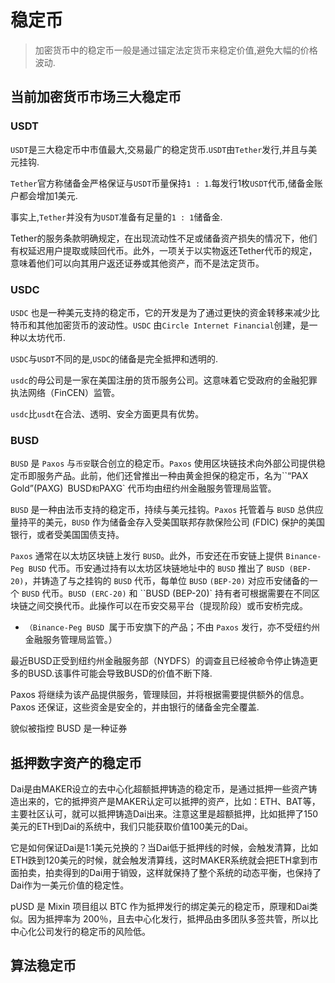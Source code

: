 # 稳定币

> 加密货币中的稳定币一般是通过锚定法定货币来稳定价值,避免大幅的价格波动.

## **当前加密货币市场三大稳定币**

### USDT

`USDT`是三大稳定币中市值最大,交易最广的稳定货币.`USDT`由`Tether`发行,并且与美元挂钩.

`Tether`官方称储备金严格保证与`USDT`币量保持`1 : 1`.每发行1枚`USDT`代币,储备金账户都会增加1美元.

事实上,`Tether`并没有为`USDT`准备有足量的`1 : 1`储备金.

Tether的服务条款明确规定，在出现流动性不足或储备资产损失的情况下，他们有权延迟用户提取或赎回代币。此外，一项关于以实物返还Tether代币的规定，意味着他们可以向其用户返还证券或其他资产，而不是法定货币。

### USDC

`USDC` 也是一种美元支持的稳定币，它的开发是为了通过更快的资金转移来减少比特币和其他加密货币的波动性。`USDC` 由` Circle Internet Financial `创建，是一种以太坊代币.

`USDC`与`USDT`不同的是,`USDC`的储备是完全抵押和透明的.

`usdc`的母公司是一家在美国注册的货币服务公司。这意味着它受政府的金融犯罪执法网络（FinCEN）监管。

`usdc`比`usdt`在合法、透明、安全方面更具有优势。

### BUSD

`BUSD` 是 `Paxos` 与`币安`联合创立的稳定币。`Paxos` 使用区块链技术向外部公司提供稳定币即服务产品。此前，他们还曾推出一种由黄金担保的稳定币，名为``“PAX Gold”(PAXG)` `BUSD` 和 `PAXG` 代币均由纽约州金融服务管理局监管。

`BUSD` 是一种由法币支持的稳定币，持续与美元挂钩。`Paxos` 托管着与 `BUSD` 总供应量持平的美元，`BUSD` 作为储备金存入受美国联邦存款保险公司 (FDIC) 保护的美国银行，或者受美国国债支持。

`Paxos` 通常在以太坊区块链上发行 `BUSD`。此外，币安还在币安链上提供 `Binance-Peg BUSD` 代币。币安通过持有以太坊区块链地址中的 `BUSD` 推出了 `BUSD (BEP-20)`，并铸造了与之挂钩的 `BUSD` 代币，每单位 `BUSD` `(BEP-20)` 对应币安储备的一个 `BUSD` 代币。`BUSD (ERC-20)` 和 ``BUSD (BEP-20)` 持有者可根据需要在不同区块链之间交换代币。此操作可以在币安交易平台（提现阶段）或币安桥完成。

* `（Binance-Peg BUSD `属于币安旗下的产品；不由 `Paxos` 发行，亦不受纽约州金融服务管理局监管。）

最近BUSD正受到纽约州金融服务部（NYDFS）的调查且已经被命令停止铸造更多的BUSD.该事件可能会导致BUSD的价值不断下降.

Paxos 将继续为该产品提供服务，管理赎回，并将根据需要提供额外的信息。Paxos 还保证，这些资金是安全的，并由银行的储备金完全覆盖.

貌似被指控 BUSD 是一种证券

## 抵押数字资产的稳定币

Dai是由MAKER设立的去中心化超额抵押铸造的稳定币，是通过抵押一些资产铸造出来的，它的抵押资产是MAKER认定可以抵押的资产，比如：ETH、BAT等，主要社区认可，就可以抵押铸造Dai出来。注意这里是超额抵押，比如抵押了150美元的ETH到Dai的系统中，我们只能获取价值100美元的Dai。

它是如何保证Dai是1:1美元兑换的？当Dai低于抵押线的时候，会触发清算，比如ETH跌到120美元的时候，就会触发清算线，这时MAKER系统就会把ETH拿到市面拍卖，拍卖得到的Dai用于销毁，这样就保持了整个系统的动态平衡，也保持了Dai作为一美元价值的稳定性。

pUSD 是 Mixin 项目组以 BTC 作为抵押发行的绑定美元的稳定币，原理和Dai类似。因为抵押率为 200％，且去中心化发行，抵押品由多团队多签共管，所以比中心化公司发行的稳定币的风险低。

## 算法稳定币